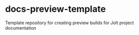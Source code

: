 # docs-preview-template
Template repository for creating preview builds for Jolt project documentation 
